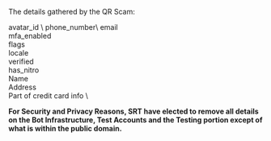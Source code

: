 The details gathered by the QR Scam:

avatar_id \ 
phone_number\ 
email \
mfa_enabled \
flags \
locale \
verified \
has_nitro \
Name \
Address \
Part of credit card info \

**For Security and Privacy Reasons, SRT have elected to remove all details on the Bot Infrastructure, Test Accounts and the Testing portion except of what is within the public domain.**


